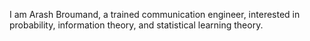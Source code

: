 I am Arash Broumand, a trained communication engineer, interested in probability, information theory, and statistical learning theory. 
